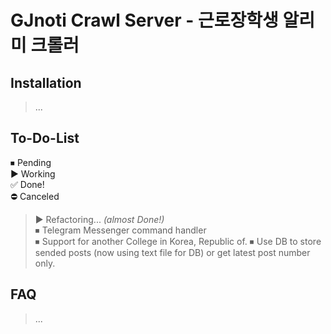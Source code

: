 # GJnoti Crawl Server - 근로장학생 알리미 크롤러

## Installation
> ...

## To-Do-List
⏹ Pending  
▶️ Working  
✅ Done!  
⛔️ Canceled  
> ▶️ Refactoring... _(almost Done!)_  
> ⏹ Telegram Messenger command handler  
> ⏹ Support for another College in Korea, Republic of.
> ⏹ Use DB to store sended posts (now using text file for DB) or get latest post number only.

## FAQ
> ...
